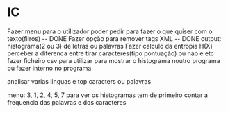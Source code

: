 # IC

Fazer menu para o utilizador poder pedir para fazer o que quiser com o texto(filros) -- DONE
Fazer opção para remover tags XML -- DONE
output: histograma(2 ou 3) de letras ou palavras
Fazer calculo da entropia H(X)
perceber a diferenca entre tirar caracteres(tipo pontuação) ou nao e etc
fazer ficheiro csv para utilizar para mostrar o histograma noutro programa ou fazer interno no programa

analisar varias linguas e top caracters ou palavras

menu: 3, 1, 2, 4, 5, 7
para ver os histogramas tem de primeiro contar a frequencia das palavras e dos caracteres